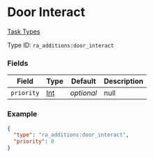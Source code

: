 # Door Interact
[Task Types](../task_types.md)



Type ID: `ra_additions:door_interact`
### Fields
 | Field | Type | Default | Description | 
|---|---|---|---|
 | `priority` | [Int](../data_types/int.md) | _optional_ | null | 

### Example
```json
{
  "type": "ra_additions:door_interact",
  "priority": 0
}
```

